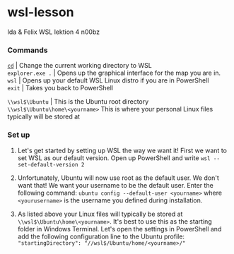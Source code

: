 # wsl-lesson
Ida &amp; Felix WSL lektion 4 n00bz

### Commands 

[`cd`](https://tldr.ostera.io/cd)  |  Change the current working directory to WSL <br>
`explorer.exe .` | Opens up the graphical interface for the map you are in. <br>
`wsl`  |  Opens up your default WSL Linux distro if you are in PowerShell <br>
`exit`  |  Takes you back to PowerShell

`\\wsl$\Ubuntu` | This is the Ubuntu root directory  
`\\wsl$\Ubuntu\home\<yourname>` This is where your personal Linux files typically will be stored at

### Set up

1. Let's get started by setting up WSL the way we want it! First we want to set WSL as our default version. 
Open up PowerShell and write `wsl --set-default-version 2`

2. Unfortunately, Ubuntu will now use root as the default user. We don't want that! We want your username to be the default user. Enter the following command: `ubuntu config --default-user <yourname>`
where `<yourusername>` is the username you defined during installation. 
  
3. As listed above your Linux files will typically be stored at `\\wsl$\Ubuntu\home\<yourname>`. It's best to use this as the starting folder in Windows Terminal. Let's open the settings in PowerShell and add the following configuration line to the Ubuntu profile: 
  `"startingDirectory": "//wsl$/Ubuntu/home/<yourname>/"`
